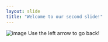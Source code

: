 ```yaml
---
layout: slide
title: "Welcome to our second slide!"
---
```

![image](https://user-images.githubusercontent.com/68966612/150651272-b2150fc2-ba6b-4370-aa6a-eb04d779c3bd.png)
Use the left arrow to go back!
